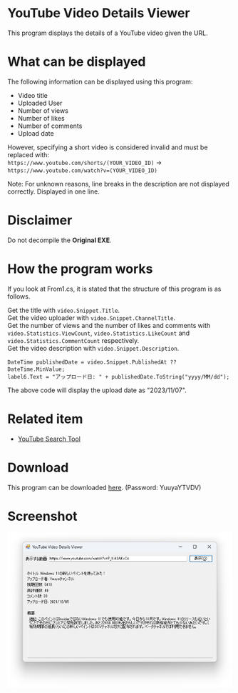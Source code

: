 # YouTube Video Details Viewer
This program displays the details of a YouTube video given the URL.

# What can be displayed
The following information can be displayed using this program:
* Video title
* Uploaded User
* Number of views
* Number of likes
* Number of comments
* Upload date

However, specifying a short video is considered invalid and must be replaced with:
<br>```https://www.youtube.com/shorts/(YOUR_VIDEO_ID)``` -> ```https://www.youtube.com/watch?v=(YOUR_VIDEO_ID)```

Note: For unknown reasons, line breaks in the description are not displayed correctly. Displayed in one line.

# Disclaimer
Do not decompile the **Original EXE**.

# How the program works
If you look at From1.cs, it is stated that the structure of this program is as follows.

Get the title with ```video.Snippet.Title```.
<br>Get the video uploader with ```video.Snippet.ChannelTitle```.
<br>Get the number of views and the number of likes and comments with ```video.Statistics.ViewCount```, ```video.Statistics.LikeCount``` and ```video.Statistics.CommentCount``` respectively.
<br>Get the video description with ```video.Snippet.Description```.
````
DateTime publishedDate = video.Snippet.PublishedAt ?? DateTime.MinValue;
label6.Text = "アップロード日: " + publishedDate.ToString("yyyy/MM/dd");
````
The above code will display the upload date as "2023/11/07".

# Related item
* [YouTube Search Tool](https://github.com/YuuyaGitHub/CS-Apps-Repository/tree/main/YouTube%20Search%20Tool)

# Download
This program can be downloaded [here](https://github.com/YuuyaGitHub/CS-Apps-Repository/blob/main/YouTube%20Video%20Details%20Viewer/YouTube%20Video%20Details%20Viewer.zip). (Password: YuuyaYTVDV)

# Screenshot
![Screenshot](Screenshot.png)
